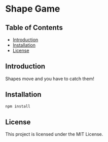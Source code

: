 # Shape Game


## Table of Contents

- [Introduction](#introduction)
- [Installation](#installation)
- [License](#license)

## Introduction

Shapes move and you have to catch them!


## Installation

```bash
npm install
```

## License

This project is licensed under the MIT License.
